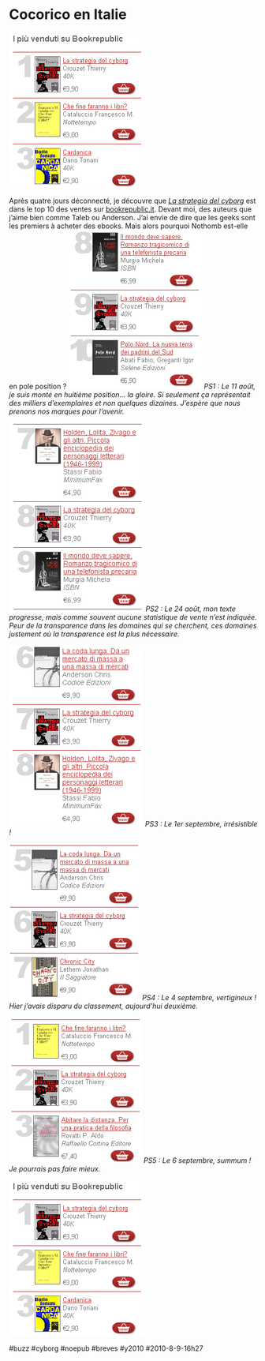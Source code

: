 # Cocorico en Italie

![](_i/hit6.png)

Après quatre jours déconnecté, je découvre que *[La strategia del cyborg](../../page/la-strategie-du-cyborg)* est dans le top 10 des ventes sur [bookrepublic.it](http://www.bookrepublic.it/). Devant moi, des auteurs que j’aime bien comme Taleb ou Anderson. J’ai envie de dire que les geeks sont les premiers à acheter des ebooks. Mais alors pourquoi Nothomb est-elle en pole position ?
![](_i/hit.png)
*PS1 : Le 11 août, je suis monté en huitième position... la gloire. Si seulement ça représentait des milliers d’exemplaires et non quelques dizaines. J’espère que nous prenons nos marques pour l’avenir.*

![](_i/hit2.png)
*PS2 : Le 24 août, mon texte progresse, mais comme souvent aucune statistique de vente n’est indiquée. Peur de la transparence dans les domaines qui se cherchent, ces domaines justement où la transparence est la plus nécessaire.*

![](_i/hit21.png)
*PS3 : Le 1er septembre, irrésistible !*

![](_i/hit4.png)
*PS4 : Le 4 septembre, vertigineux ! Hier j’avais disparu du classement, aujourd’hui deuxième.*

![](_i/hit5.png)
*PS5 : Le 6 septembre, summum ! Je pourrais pas faire mieux.*

![](_i/hit6.png)

#buzz #cyborg #noepub #breves #y2010 #2010-8-9-16h27
